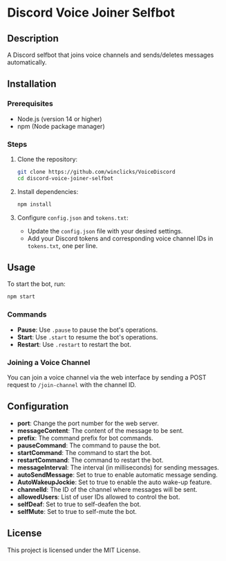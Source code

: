 # Discord Voice Joiner Selfbot

## Description
A Discord selfbot that joins voice channels and sends/deletes messages automatically.

## Installation

### Prerequisites
- Node.js (version 14 or higher)
- npm (Node package manager)

### Steps
1. Clone the repository:
   ```bash
   git clone https://github.com/winclicks/VoiceDiscord
   cd discord-voice-joiner-selfbot
   ```

2. Install dependencies:
   ```bash
   npm install
   ```

3. Configure `config.json` and `tokens.txt`:
   - Update the `config.json` file with your desired settings.
   - Add your Discord tokens and corresponding voice channel IDs in `tokens.txt`, one per line.

## Usage
To start the bot, run:
```bash
npm start
```

### Commands
- **Pause**: Use `.pause` to pause the bot's operations.
- **Start**: Use `.start` to resume the bot's operations.
- **Restart**: Use `.restart` to restart the bot.

### Joining a Voice Channel
You can join a voice channel via the web interface by sending a POST request to `/join-channel` with the channel ID.

## Configuration
- **port**: Change the port number for the web server.
- **messageContent**: The content of the message to be sent.
- **prefix**: The command prefix for bot commands.
- **pauseCommand**: The command to pause the bot.
- **startCommand**: The command to start the bot.
- **restartCommand**: The command to restart the bot.
- **messageInterval**: The interval (in milliseconds) for sending messages.
- **autoSendMessage**: Set to true to enable automatic message sending.
- **AutoWakeupJockie**: Set to true to enable the auto wake-up feature.
- **channelId**: The ID of the channel where messages will be sent.
- **allowedUsers**: List of user IDs allowed to control the bot.
- **selfDeaf**: Set to true to self-deafen the bot.
- **selfMute**: Set to true to self-mute the bot.

## License
This project is licensed under the MIT License.
